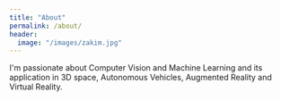 ```yaml
---
title: "About"
permalink: /about/
header:
  image: "/images/zakim.jpg"
---
```


I'm passionate about Computer Vision and Machine Learning and its application in 3D space, Autonomous Vehicles, Augmented Reality and Virtual Reality.

